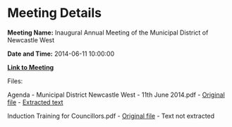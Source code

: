 # Meeting Details

**Meeting Name:** Inaugural Annual Meeting of the Municipal District of Newcastle West

**Date and Time:** 2014-06-11 10:00:00

**[Link to Meeting](https://www.limerick.ie/council/whats-on/inaugural-annual-meeting-municipal-district-newcastle-west)**

Files: 

Agenda - Municipal District Newcastle West - 11th June 2014.pdf - [Original file](https://www.limerick.ie/sites/default/files/media/documents/2017-08/municipal_district_ncw_-_meeting_11-06-14_0.pdf) - [Extracted text](./Agenda%20-%20Municipal%20District%20Newcastle%20West%20-%2011th%20June%202014.md)

Induction Training for Councillors.pdf - [Original file](https://www.limerick.ie/sites/default/files/media/documents/2017-08/induction_training_for_councillors_1.pdf) - Text not extracted

